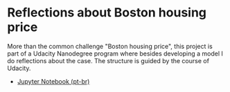 # Reflections about Boston housing price

More than the common challenge "Boston housing price", this project is part of a Udacity Nanodegree program where besides developing a model I do reflections about the case. The structure is guided by the course of Udacity.

- [Jupyter Notebook (pt-br)](https://github.com/FilippoPetroli/udacity_boston_housing_price/blob/master/boston_housing.ipynb)
